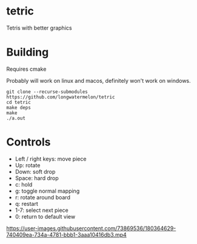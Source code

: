 # tetric
Tetris with better graphics

# Building
Requires cmake

Probably will work on linux and macos, definitely won't work on windows.

```
git clone --recurse-submodules https://github.com/longwatermelon/tetric
cd tetric
make deps
make
./a.out
```

# Controls
* Left / right keys: move piece
* Up: rotate
* Down: soft drop
* Space: hard drop
* c: hold
* g: toggle normal mapping
* r: rotate around board
* q: restart
* 1-7: select next piece
* 0: return to default view


https://user-images.githubusercontent.com/73869536/180364629-740409ea-734a-4781-bbb1-3aaa10416db3.mp4

